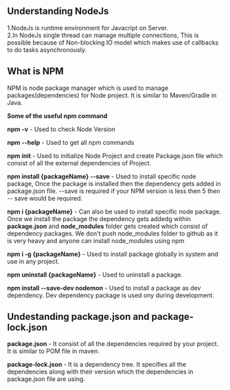## Understanding NodeJs

1.NodeJs is runtime environment for Javacript on Server.</br>
2.In NodeJs single thread can manage multiple connections, This is possible because of Non-blocking IO model which makes use of callbacks to do tasks asynchronously.

## What is NPM

NPM is node package manager which is used to manage packages(dependencies) for Node project. It is similar to Maven/Gradle in Java.

**Some of the useful npm command**

**npm -v** - Used to check Node Version</br>

**npm --help** - Used to get all npm commands</br>

**npm init** - Used to initialize Node Project and create Package.json file which consist of all the external dependencies of Project.</br>

**npm install {packageName} --save** - Used to install specific node package, Once the package is installed then the dependency gets added in package.json file. --save is required if your NPM version is less then 5 then -- save would be required.</br>

**npm i {packageName}** - Can also be used to install specific node package. Once we install the package the dependency gets addedg within **package.json** and **node_modules** folder gets created which consist of dependency packages. We don't push node_modules folder to github as it is very heavy and anyone can install node_modules using npm</br>

**npm i -g {packageName}** - Used to install package globally in system and use in any project.</br>

**npm uninstall {packageName}** - Used to uninstall a package.</br>

**npm install --save-dev nodemon** - Used to install a package as dev dependency. Dev dependency package is used ony during development.</br>

## Undestanding package.json and package-lock.json

**package.json** - It consist of all the dependencies required by your project. It is similar to POM file in maven.</br>

**package-lock.json** - It is a dependency tree. It specifies all the dependencies along with their version which the  dependencies in package.json file are using.</br>







